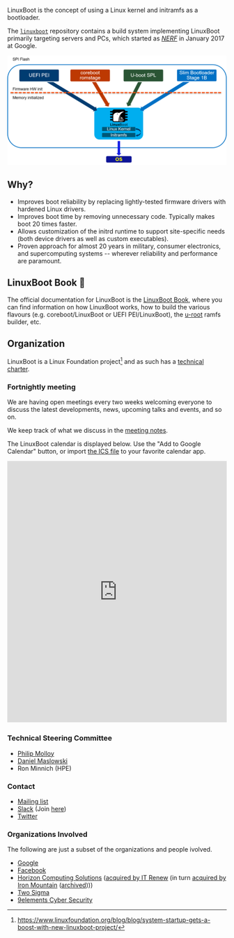 LinuxBoot is the concept of using a Linux kernel and initramfs as a bootloader.

The [`linuxboot`](https://github.com/linuxboot/linuxboot) repository contains a
build system implementing LinuxBoot primarily targeting servers and PCs, which
started as [*NERF*](https://trmm.net/NERF) in January 2017 at Google.

![](images/linuxboot_info.png)

## Why?

*   Improves boot reliability by replacing lightly-tested firmware drivers with
    hardened Linux drivers.
*   Improves boot time by removing unnecessary code. Typically makes boot 20
    times faster.
*   Allows customization of the initrd runtime to support site-specific needs
    (both device drivers as well as custom executables).
*   Proven approach for almost 20 years in military, consumer electronics, and
    supercomputing systems -- wherever reliability and performance are
    paramount.

## LinuxBoot Book 📖

The official documentation for LinuxBoot is the [LinuxBoot Book](https://book.linuxboot.org),
where you can find information on how LinuxBoot works, how to build the various
flavours (e.g. coreboot/LinuxBoot or UEFI PEI/LinuxBoot), the
[u-root](https://github.com/u-root/u-root) ramfs builder, etc.

## Organization

LinuxBoot is a Linux Foundation project[^1]
and as such has a [technical charter](
../../docs/Technical_Charter_01_25_18.pdf).

### Fortnightly meeting

We are having open meetings every two weeks welcoming everyone to discuss the
latest developments, news, upcoming talks and events, and so on.

We keep track of what we discuss in the [meeting notes](https://hackmd.io/@CyReVolt/BkEFS0Pkee/edit).

The LinuxBoot calendar is displayed below. Use the "Add to Google Calendar"
button, or import
[the ICS file](https://calendar.google.com/calendar/ical/0e3f928ce4fff4b3b656e8a816a5ff8c550c8a9ea3a13a03c08217ba38626f64%40group.calendar.google.com/public/basic.ics)
to your favorite calendar app.

<iframe src="https://calendar.google.com/calendar/embed?src=0e3f928ce4fff4b3b656e8a816a5ff8c550c8a9ea3a13a03c08217ba38626f64%40group.calendar.google.com" style="border: 0; width: 100%; height: 600px; border: 0" scrolling="no"></iframe>

### Technical Steering Committee

* [Philip Molloy](https://gitlab.com/pamolloy)
* [Daniel Maslowski](https://github.com/orangecms)
* Ron Minnich (HPE)

### Contact

* [Mailing list](https://groups.google.com/forum/#!forum/linuxboot)
* [Slack](https://osfw.slack.com/messages/linuxboot) (Join
  [here](https://slack.osfw.dev))
* [Twitter](https://twitter.com/LinuxBootOrg)

### Organizations Involved

The following are just a subset of the organizations and people ivolved.

* [Google](http://www.google.com)
* [Facebook](http://www.facebook.com)
* [Horizon Computing Solutions](https://web.archive.org/web/20160912124237/http://www.horizon-computing.com/) ([acquired by IT Renew](https://web.archive.org/web/20180626024709/https://www.businesswire.com/news/home/20180611005362/en/ITRenew-Acquires-Splitted-Desktop-Systems-SDS/) (in turn [acquired by Iron Mountain](https://www.ironmountain.com/about-us/newsroom/press-releases/2022/january/iron-mountain-closes-acquisition-of-itrenew) ([archived](https://web.archive.org/web/20230604043313/https://www.ironmountain.com/about-us/newsroom/press-releases/2022/january/iron-mountain-closes-acquisition-of-itrenew))))
* [Two Sigma](http://www.twosigma.com)
* [9elements Cyber Security](http://www.9elements.com/cyber-security)

[^1]: <https://www.linuxfoundation.org/blog/blog/system-startup-gets-a-boost-with-new-linuxboot-project/>
